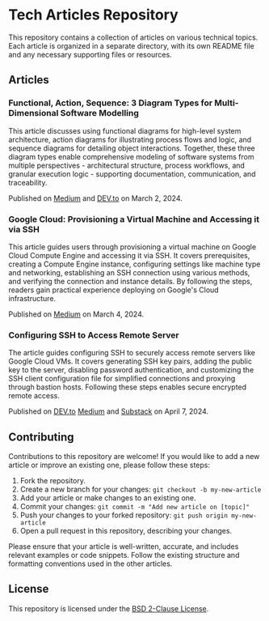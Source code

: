# Tech Articles Repository 
This repository contains a collection of articles on various technical topics. Each article is organized in a separate directory, with its own README file and any necessary supporting files or resources. 
## Articles
### Functional, Action, Sequence: 3 Diagram Types for Multi-Dimensional Software Modelling
This article discusses using functional diagrams for high-level system architecture, action diagrams for illustrating process flows and logic, and sequence diagrams for detailing object interactions. Together, these three diagram types enable comprehensive modeling of software systems from multiple perspectives - architectural structure, process workflows, and granular execution logic - supporting documentation, communication, and traceability.

Published on [Medium](https://medium.com/@eugene-zimin/functional-action-sequence-3-diagram-types-for-multi-dimensional-software-modeling-d5e5b1a1d870) and [DEV.to](https://dev.to/eugene-zimin/functional-action-sequence-3-diagram-types-for-multi-dimensional-software-modeling-3a50) on March 2, 2024.
### Google Cloud: Provisioning a Virtual Machine and Accessing it via SSH
This article guides users through provisioning a virtual machine on Google Cloud Compute Engine and accessing it via SSH. It covers prerequisites, creating a Compute Engine instance, configuring settings like machine type and networking, establishing an SSH connection using various methods, and verifying the connection and instance details. By following the steps, readers gain practical experience deploying on Google's Cloud infrastructure.

Published on [Medium](https://medium.com/p/dde4307a8e9b) on March 4, 2024.
### Configuring SSH to Access Remote Server
The article guides configuring SSH to securely access remote servers like Google Cloud VMs. It covers generating SSH key pairs, adding the public key to the server, disabling password authentication, and customizing the SSH client configuration file for simplified connections and proxying through bastion hosts. Following these steps enables secure encrypted remote access.

Published on [DEV.to](https://dev.to/eugene-zimin/configuring-ssh-to-access-remote-server-2ljk) [Medium](https://medium.com/p/f12f94a8bec7) and [Substack](https://eugenezimin.substack.com/publish/posts/detail/143371896/share-center) on April 7, 2024.
## Contributing 
Contributions to this repository are welcome! If you would like to add a new article or improve an existing one, please follow these steps: 
1. Fork the repository. 
2. Create a new branch for your changes: `git checkout -b my-new-article` 
3. Add your article or make changes to an existing one. 
4. Commit your changes: `git commit -m "Add new article on [topic]"` 
5. Push your changes to your forked repository: `git push origin my-new-article` 
6. Open a pull request in this repository, describing your changes. 

Please ensure that your article is well-written, accurate, and includes relevant examples or code snippets. Follow the existing structure and formatting conventions used in the other articles. 
## License 
This repository is licensed under the [BSD 2-Clause License](LICENSE).